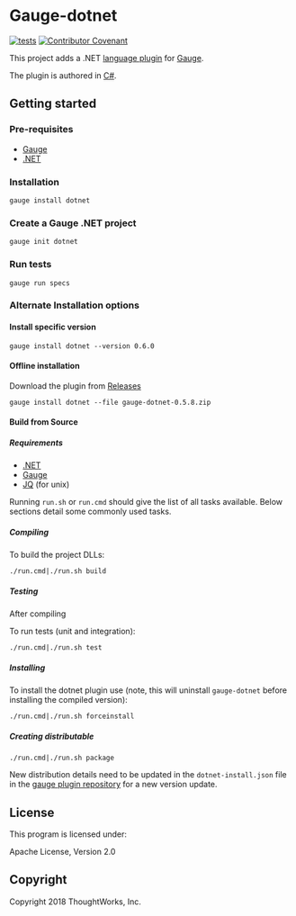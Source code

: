# Gauge-dotnet

[![tests](https://github.com/getgauge/gauge-dotnet/actions/workflows/build.yml/badge.svg)](https://github.com/getgauge/gauge-dotnet/actions/workflows/build.yml)
[![Contributor Covenant](https://img.shields.io/badge/Contributor%20Covenant-v1.4%20adopted-ff69b4.svg)](CODE_OF_CONDUCT.md)

This project adds a .NET [language plugin](https://gauge.org/plugins/) for [Gauge](https://gauge.org).

The plugin is authored in [C#](https://en.wikipedia.org/wiki/C_Sharp_(programming_language)).

## Getting started

### Pre-requisites

- [Gauge](https://gauge.org/)
- [.NET](https://learn.microsoft.com/en-us/dotnet/fundamentals/)

### Installation

```
gauge install dotnet
```

### Create a Gauge .NET project

```
gauge init dotnet
```

### Run tests

```
gauge run specs
```

### Alternate Installation options

#### Install specific version

```
gauge install dotnet --version 0.6.0
```

#### Offline installation

Download the plugin from [Releases](https://github.com/getgauge/gauge-dotnet/releases)

```
gauge install dotnet --file gauge-dotnet-0.5.8.zip
```

#### Build from Source

##### Requirements
* [.NET](https://learn.microsoft.com/en-us/dotnet/fundamentals/)
* [Gauge](https://gauge.org/)
* [JQ](https://stedolan.github.io/jq/) (for unix)

Running `run.sh` or `run.cmd` should give the list of all tasks available. Below sections detail some commonly used tasks.

##### Compiling

To build the project DLLs:

````
./run.cmd|./run.sh build
````

##### Testing

After compiling

To run tests (unit and integration):

````
./run.cmd|./run.sh test
````

##### Installing

To install the dotnet plugin use (note, this will uninstall `gauge-dotnet` before installing the compiled version):

````
./run.cmd|./run.sh forceinstall
````

##### Creating distributable

````
./run.cmd|./run.sh package
````

New distribution details need to be updated in the `dotnet-install.json` file in the [gauge plugin repository](https://github.com/getgauge/gauge-repository) for a new version update.

## License

This program is licensed under:

Apache License, Version 2.0

## Copyright

Copyright 2018 ThoughtWorks, Inc.
